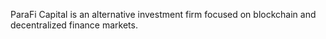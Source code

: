 ParaFi Capital is an alternative investment firm focused on blockchain and decentralized finance markets.